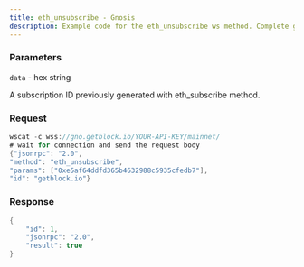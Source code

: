 ```yaml
---
title: eth_unsubscribe - Gnosis
description: Example code for the eth_unsubscribe ws method. Сomplete guide on how to use eth_unsubscribe ws in GetBlock.io Web3 documentation.
---
```


### Parameters


`data` - hex string

A subscription ID previously generated with eth_subscribe method.

### Request

``` java
wscat -c wss://gno.getblock.io/YOUR-API-KEY/mainnet/ 
# wait for connection and send the request body 
{"jsonrpc": "2.0",
"method": "eth_unsubscribe",
"params": ["0xe5af64ddfd365b4632988c5935cfedb7"],
"id": "getblock.io"}
```

###  Response

``` java
{
    "id": 1,
    "jsonrpc": "2.0",
    "result": true
}
```

